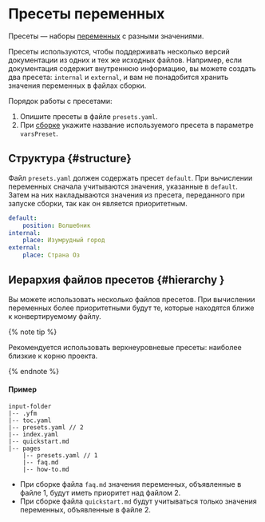 # Пресеты переменных

Пресеты — наборы [переменных](../syntax/vars.md) с разными значениями.

Пресеты используются, чтобы поддерживать несколько версий документации из одних и тех же исходных файлов. Например, если документация содержит внутреннюю информацию, вы можете создать два пресета: `internal` и `external`, и вам не понадобится хранить значения переменных в файлах сборки.

Порядок работы с пресетами:
1. Опишите пресеты в файле `presets.yaml`.
1. При [сборке](../tools/docs/index.md) укажите название используемого пресета в параметре `varsPreset`.

## Структура {#structure}

Файл `presets.yaml` должен содержать пресет `default`. При вычислении переменных сначала учитываются значения, указанные в `default`. Затем на них накладываются значения из пресета, переданного при запуске сборки, так как он является приоритетным.

```yaml
default:
    position: Волшебник
internal:
    place: Изумрудный город
external:
    place: Страна Оз
```

## Иерархия файлов пресетов {#hierarchy }

Вы можете использовать несколько файлов пресетов. При вычислении переменных более приоритетными будут те, которые находятся ближе к конвертируемому файлу.

{% note tip %}

Рекомендуется использовать верхнеуровневые пресеты: наиболее близкие к корню проекта.

{% endnote %}

#### Пример

```
input-folder
|-- .yfm
|-- toc.yaml
|-- presets.yaml // 2
|-- index.yaml
|-- quickstart.md
|-- pages
    |-- presets.yaml // 1
    |-- faq.md
    |-- how-to.md
```

* При сборке файла `faq.md` значения переменных, объявленные в файле 1, будут иметь приоритет над файлом 2.
* При сборке файла `quickstart.md` будут учитываться только значения переменных, объявленные в файле 2.
